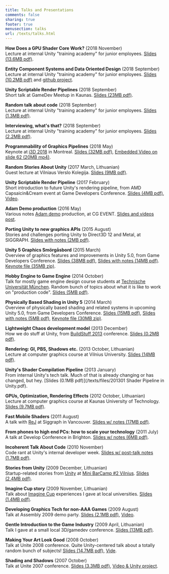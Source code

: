 ```yaml
---
title: Talks and Presentations
comments: false
sharing: true
footer: true
menusection: talks
url: /texts/talks.html
---
```


**How Does a GPU Shader Core Work?** (2018 November)<br/>
Lecture at internal Unity "training academy" for junior employees.
[Slides (13.6MB pdf)](/texts/files/2018Academy%20-%20GPU.pdf).

**Entity Component Systems and Data Oriented Design** (2018 September)<br/>
Lecture at internal Unity "training academy" for junior employees.
[Slides (10.2MB pdf)](/texts/files/2018Academy%20-%20ECS-DoD.pdf) and [github project](https://github.com/aras-p/dod-playground).

**Unity Scriptable Render Pipelines** (2018 September)<br/>
Short talk at GameDev Meetup in Kaunas.
[Slides (23MB pdf)](/texts/files/2018-UnitySRP-GamedevMeetupKaunas.pdf).

**Random talk about code** (2018 September)<br/>
Lecture at internal Unity "training academy" for junior employees.
[Slides (1.3MB pdf)](/texts/files/2018Academy%20-%20About%20Code.pdf).

**Interviewing, what's that?** (2018 September)<br/>
Lecture at internal Unity "training academy" for junior employees.
[Slides (2.2MB pdf)](/texts/files/2018Academy%20-%20Interviewing.pdf).

**Programmability of Graphics Pipelines** (2018 May)<br/>
Keynote at [i3D 2018](http://i3dsymposium.github.io/2018/) in Montreal.
[Slides (32MB pdf)](/texts/files/2018-i3D-ProgrammabilityOfGraphicsPipelines.pdf),
[Embedded Video on slide 62 (20MB mp4)](/texts/files/2018-i3D-ProgrammabilityOfGraphicsPipelines-iteration.mp4).

**Random Stories About Unity** (2017 March, Lithuanian)<br/>
Guest lecture at Vilniaus Verslo Kolegija.
[Slides (9MB pdf)](/texts/files/2017-VVK-Unity.pdf).

**Unity Scriptable Render Pipeline** (2017 February)<br/>
Short introduction to future Unity's rendering pipeline, from
AMD Capsaicin&Cream event at Game Developers Conference.
[Slides (4MB pdf)](/texts/files/2017_GDC_UnityScriptableRenderPipeline.pdf),
[Video](https://www.youtube.com/watch?v=CAjuq08gZig).

**Adam Demo production** (2016 May)<br/>
Various notes [Adam demo](http://unity3d.com/pages/adam) production, at CG EVENT.
[Slides and videos post](/blog/2016/07/23/Adam-Demo-production-talk-at-CGEvent/).

**Porting Unity to new graphics APIs** (2015 August)<br/>
Stories and challenges porting Unity to Direct3D 12 and Metal,
at SIGGRAPH.
[Slides with notes (2MB pdf)](/texts/files/201508-SIGGRAPH-PortingUnityToNewAPIs.pdf).

**Unity 5 Graphics Smörgåsbord** (2015 March)<br/>
Overview of graphics features and improvements in Unity 5.0,
from Game Developers Conference.
[Slides (38MB pdf)](/texts/files/201503-GDC_Unity5_Graphics.pdf),
[Slides with notes (14MB pdf)](/texts/files/201503-GDC_Unity5_Graphics_notes.pdf).
[Keynote file (35MB zip)](/texts/files/201503-GDC_Unity5_Graphics.key.zip).

**Hobby Engine to Game Engine** (2014 October)<br/>
Talk for mostly game engine design course students at [Technische Universität München](http://en.wikipedia.org/wiki/Technische_Universit%C3%A4t_M%C3%BCnchen). Random bunch of topics about what it is like to work on "production code".
[Slides (5MB pdf)](/texts/files/201410-TUM-HobbyEngineToGameEngine.pdf).

**Physically Based Shading in Unity 5** (2014 March)<br/>
Overview of physically based shading and related systems in upcoming Unity 5.0,
from Game Developers Conference.
[Slides (15MB pdf)](/texts/files/201403-GDC_UnityPhysicallyBasedShading.pdf),
[Slides with notes (5MB pdf)](/texts/files/201403-GDC_UnityPhysicallyBasedShading_notes.pdf),
[Keynote file (30MB zip)](/texts/files/201403-GDC_UnityPhysicallyBasedShading.key.zip).

**Lightweight Chaos development model** (2013 December)<br/>
How we do stuff at Unity, from [BuildStuff 2013](http://buildstuff.lt/) conference.
[Slides (0.2MB pdf)](/texts/files/201312-BuildStuffLightweightChaos.pdf).

**Rendering: GI, PBS, Shadows etc.** (2013 October, Lithuanian)<br/>
Lecture at computer graphics course at Vilnius University.
[Slides (14MB pdf)](/texts/files/201310-KZA-GlobalIllumination.pdf).

**Unity's Shader Compilation Pipeline** (2013 January)<br/>
From internal Unity's tech talk. Much of that is already changing or has changed, but hey.
[Slides (0.1MB pdf)](/texts/files/201301 Shader Pipeline in Unity.pdf).

**GPUs, Optimization, Rendering Effects** (2012 October, Lithuanian)<br/>
Lecture at computer graphics course at Kaunas University of Technology.
[Slides (9.7MB pdf)](/texts/files/201210-KTU-ShadingOptimization.pdf).


**Fast Mobile Shaders** (2011 August)<br/>
A talk with [ReJ](http://twitter.com/__ReJ__) at Siggraph in Vancouver.
[Slides w/ notes (17MB pdf)](/texts/files/FastMobileShaders_siggraph2011.pdf).


**From phones to high end PCs: how to scale your technology** (2011 July)<br/>
A talk at Develop Conference in Brighton.
[Slides w/ notes (6MB pdf)](/texts/files/Develop2011-ScalingTechnology.pdf).

**Incoherent Talk About Code** (2010 November)<br/>
Code rant at Unity's internal developer week.
[Slides w/ post-talk notes (1.7MB pdf)](/texts/files/UnityBootcamp2-CodeRant.pdf).

**Stories from Unity** (2009 December, Lithuanian)<br/>
Startup-related stories from [Unity](http://unity3d.com)
at [Mini BarCamp #2 Vilnius](http://barcamp.lt/2009/12/war-stories-from-unity/).
[Slides (2.4MB pdf)](/texts/files/StoriesFromUnityBarCamp2.pdf).


**Imagine Cup story** (2009 November, Lithuanian)<br/>
Talk about [Imagine Cup](http://imaginecup.com/) experiences I gave at local universities.
[Slides (1.4MB pdf)](/texts/files/ImagineCupStory.pdf).

**Developing Graphics Tech for non-AAA Games** (2009 August)<br/>
Talk at Assembly 2009 demo party.
[Slides (2.1MB pdf)](/texts/files/Assembly09-Aras-GfxTech.pdf), [Video](http://www.vimeo.com/6128236).

**Gentle Introduction to the Game Industry** (2009 April, Lithuanian)<br/>
Talk I gave at a small local 3D/gamedev conference.
[Slides (13MB pdf)](/texts/files/2009GameIndustry.pdf).

**Making Your Art Look Good** (2008 October)<br/>
Talk at Unite 2008 conference. Quite Unity-centered talk about a totally random bunch of subjects!
[Slides (14.7MB pdf)](/texts/files/Unite08_Art.pdf), [Vide](http://unity3d.com/support/resources/unite-presentations/making-your-art-look-good).

**Shading and Shadows** (2007 October)<br/>
Talk at Unite 2007 conference. 
[Slides (3.3MB pdf)](/texts/files/Unite07_Shading.pdf), [Video & Unity project](http://unity3d.com/support/resources/unite-presentations/shading-and-shadows).


